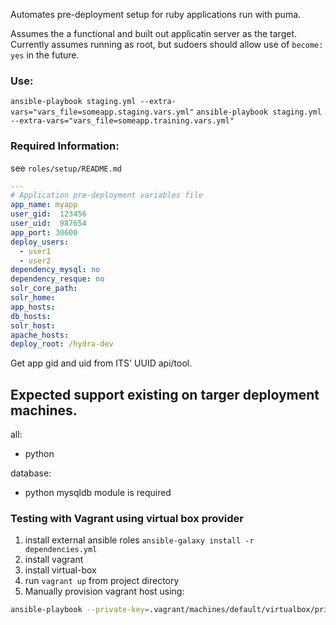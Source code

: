 Automates pre-deployment setup for ruby applications run with puma.

Assumes the a functional and built out applicatin server as the target.
Currently assumes running as root, but sudoers should allow use of `become: yes` in the future.

### Use:
`ansible-playbook staging.yml --extra-vars="vars_file=someapp.staging.vars.yml"`
`ansible-playbook staging.yml --extra-vars="vars_file=someapp.training.vars.yml"`

### Required Information:
see `roles/setup/README.md`

```yaml
---
# Application pre-deployment variables file
app_name: myapp
user_gid:  123456
user_uid:  987654
app_port: 30600
deploy_users:
  - user1
  - user2
dependency_mysql: no
dependency_resque: no
solr_core_path:
solr_home:
app_hosts:
db_hosts:
solr_host:
apache_hosts:
deploy_root: /hydra-dev
```

Get app gid and uid from ITS' UUID api/tool.

## Expected support existing on targer deployment machines.
all:
* python

database:
* python mysqldb module is required


### Testing with Vagrant using virtual box provider
1. install external ansible roles `ansible-galaxy install -r dependencies.yml`
1. install vagrant
2. install virtual-box
3. run `vagrant up` from project directory
5. Manually provision vagrant host using:
```bash
ansible-playbook --private-key=.vagrant/machines/default/virtualbox/private_key -u vagrant -i inventory/vagrant playbook.predeploy.yml --extra-vars="config_file=./demo.yml"
```


